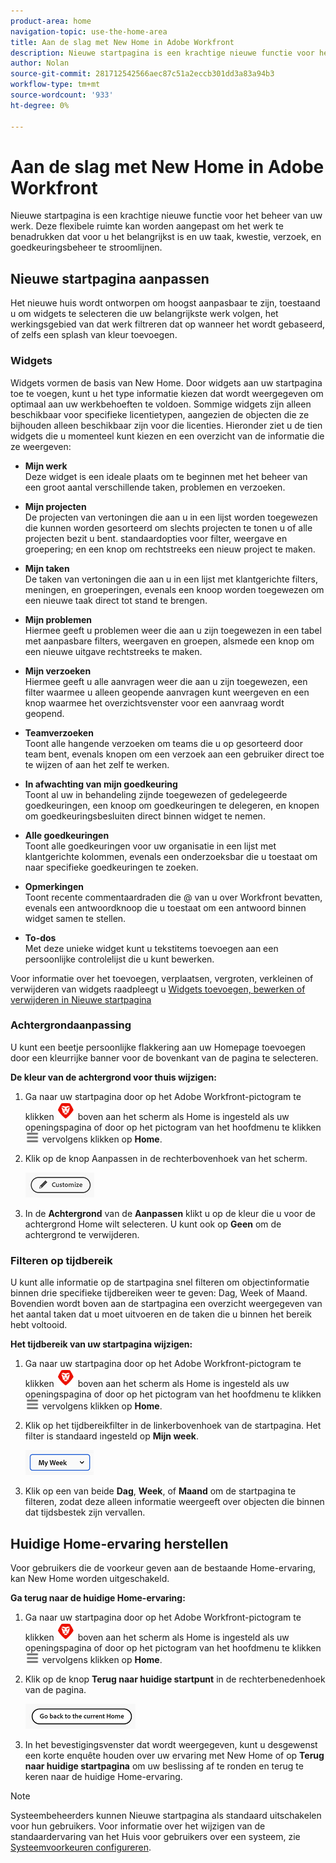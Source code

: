 ```yaml
---
product-area: home
navigation-topic: use-the-home-area
title: Aan de slag met New Home in Adobe Workfront
description: Nieuwe startpagina is een krachtige nieuwe functie voor het beheer van uw werk.
author: Nolan
source-git-commit: 281712542566aec87c51a2eccb301dd3a83a94b3
workflow-type: tm+mt
source-wordcount: '933'
ht-degree: 0%

---
```



# Aan de slag met New Home in Adobe Workfront

Nieuwe startpagina is een krachtige nieuwe functie voor het beheer van uw werk. Deze flexibele ruimte kan worden aangepast om het werk te benadrukken dat voor u het belangrijkst is en uw taak, kwestie, verzoek, en goedkeuringsbeheer te stroomlijnen.

## Nieuwe startpagina aanpassen

Het nieuwe huis wordt ontworpen om hoogst aanpasbaar te zijn, toestaand u om widgets te selecteren die uw belangrijkste werk volgen, het werkingsgebied van dat werk filtreren dat op wanneer het wordt gebaseerd, of zelfs een splash van kleur toevoegen.

### Widgets

Widgets vormen de basis van New Home. Door widgets aan uw startpagina toe te voegen, kunt u het type informatie kiezen dat wordt weergegeven om optimaal aan uw werkbehoeften te voldoen. Sommige widgets zijn alleen beschikbaar voor specifieke licentietypen, aangezien de objecten die ze bijhouden alleen beschikbaar zijn voor die licenties. Hieronder ziet u de tien widgets die u momenteel kunt kiezen en een overzicht van de informatie die ze weergeven:

* **Mijn werk**\
    Deze widget is een ideale plaats om te beginnen met het beheer van een groot aantal verschillende taken, problemen en verzoeken.

* **Mijn projecten**\
    De projecten van vertoningen die aan u in een lijst worden toegewezen die kunnen worden gesorteerd om slechts projecten te tonen u of alle projecten bezit u bent. standaardopties voor filter, weergave en groepering; en een knop om rechtstreeks een nieuw project te maken.

* **Mijn taken**\
    De taken van vertoningen die aan u in een lijst met klantgerichte filters, meningen, en groeperingen, evenals een knoop worden toegewezen om een nieuwe taak direct tot stand te brengen.

* **Mijn problemen**\
    Hiermee geeft u problemen weer die aan u zijn toegewezen in een tabel met aanpasbare filters, weergaven en groepen, alsmede een knop om een nieuwe uitgave rechtstreeks te maken.

* **Mijn verzoeken**\
    Hiermee geeft u alle aanvragen weer die aan u zijn toegewezen, een filter waarmee u alleen geopende aanvragen kunt weergeven en een knop waarmee het overzichtsvenster voor een aanvraag wordt geopend.

* **Teamverzoeken**\
    Toont alle hangende verzoeken om teams die u op gesorteerd door team bent, evenals knopen om een verzoek aan een gebruiker direct toe te wijzen of aan het zelf te werken.

* **In afwachting van mijn goedkeuring**\
    Toont al uw in behandeling zijnde toegewezen of gedelegeerde goedkeuringen, een knoop om goedkeuringen te delegeren, en knopen om goedkeuringsbesluiten direct binnen widget te nemen.

* **Alle goedkeuringen**\
    Toont alle goedkeuringen voor uw organisatie in een lijst met klantgerichte kolommen, evenals een onderzoeksbar die u toestaat om naar specifieke goedkeuringen te zoeken.

* **Opmerkingen**\
    Toont recente commentaardraden die @ van u over Workfront bevatten, evenals een antwoordknoop die u toestaat om een antwoord binnen widget samen te stellen.

* **To-dos**\
    Met deze unieke widget kunt u tekstitems toevoegen aan een persoonlijke controlelijst die u kunt bewerken.

Voor informatie over het toevoegen, verplaatsen, vergroten, verkleinen of verwijderen van widgets raadpleegt u [Widgets toevoegen, bewerken of verwijderen in Nieuwe startpagina](/help/quicksilver/workfront-basics/using-home/new-home/add-edit-remove-widgets-in-new-home.md)

### Achtergrondaanpassing

U kunt een beetje persoonlijke flakkering aan uw Homepage toevoegen door een kleurrijke banner voor de bovenkant van de pagina te selecteren.

**De kleur van de achtergrond voor thuis wijzigen:**

1. Ga naar uw startpagina door op het Adobe Workfront-pictogram te klikken ![Adobe Workfront-pictogram](../new-home/assets/home-icon-30x29.png) boven aan het scherm als Home is ingesteld als uw openingspagina of door op het pictogram van het hoofdmenu te klikken ![Pictogram Hoofdmenu](../new-home/assets/main-menu-icon-left-nav.png) vervolgens klikken op **Home**.

1. Klik op de knop Aanpassen in de rechterbovenhoek van het scherm.

   ![Knop Aanpassen](../new-home/assets/customize-button.png)

1. In de **Achtergrond** van de **Aanpassen** klikt u op de kleur die u voor de achtergrond Home wilt selecteren. U kunt ook op **Geen** om de achtergrond te verwijderen.

### Filteren op tijdbereik

U kunt alle informatie op de startpagina snel filteren om objectinformatie binnen drie specifieke tijdbereiken weer te geven: Dag, Week of Maand. Bovendien wordt boven aan de startpagina een overzicht weergegeven van het aantal taken dat u moet uitvoeren en de taken die u binnen het bereik hebt voltooid.

**Het tijdbereik van uw startpagina wijzigen:**

1. Ga naar uw startpagina door op het Adobe Workfront-pictogram te klikken ![Adobe Workfront-pictogram](../new-home/assets/home-icon-30x29.png) boven aan het scherm als Home is ingesteld als uw openingspagina of door op het pictogram van het hoofdmenu te klikken ![Pictogram Hoofdmenu](../new-home/assets/main-menu-icon-left-nav.png) vervolgens klikken op **Home**.

1. Klik op het tijdbereikfilter in de linkerbovenhoek van de startpagina. Het filter is standaard ingesteld op **Mijn week**.

   ![Vervolgkeuzelijst voor tijdbereikfilter](../new-home/assets/time-range-filter-dropdown-home.png)

1. Klik op een van beide **Dag**, **Week**, of **Maand** om de startpagina te filteren, zodat deze alleen informatie weergeeft over objecten die binnen dat tijdsbestek zijn vervallen.

## Huidige Home-ervaring herstellen

Voor gebruikers die de voorkeur geven aan de bestaande Home-ervaring, kan New Home worden uitgeschakeld.


**Ga terug naar de huidige Home-ervaring:**

1. Ga naar uw startpagina door op het Adobe Workfront-pictogram te klikken ![Adobe Workfront-pictogram](../new-home/assets/home-icon-30x29.png) boven aan het scherm als Home is ingesteld als uw openingspagina of door op het pictogram van het hoofdmenu te klikken ![Pictogram Hoofdmenu](../new-home/assets/main-menu-icon-left-nav.png) vervolgens klikken op **Home**.

1. Klik op de knop **Terug naar huidige startpunt** in de rechterbenedenhoek van de pagina.

   ![Terug naar huidige startknop](../new-home/assets/go-back-to-current-home-button.png)

1. In het bevestigingsvenster dat wordt weergegeven, kunt u desgewenst een korte enquête houden over uw ervaring met New Home of op **Terug naar huidige startpagina** om uw beslissing af te ronden en terug te keren naar de huidige Home-ervaring.

>[!NOTE]
>
> Systeembeheerders kunnen Nieuwe startpagina als standaard uitschakelen voor hun gebruikers. Voor informatie over het wijzigen van de standaardervaring van het Huis voor gebruikers over een systeem, zie [Systeemvoorkeuren configureren](/help/quicksilver/administration-and-setup/manage-workfront/security/configure-security-preferences.md).
